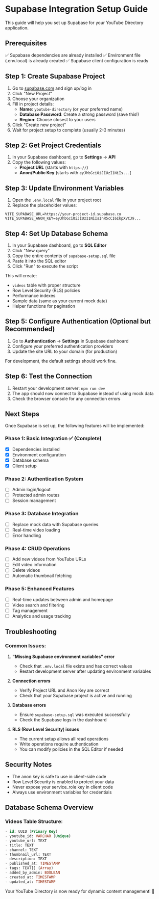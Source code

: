 # Supabase Integration Setup Guide

This guide will help you set up Supabase for your YouTube Directory application.

## Prerequisites

✅ Supabase dependencies are already installed
✅ Environment file (.env.local) is already created
✅ Supabase client configuration is ready

## Step 1: Create Supabase Project

1. Go to [supabase.com](https://supabase.com) and sign up/log in
2. Click "New Project"
3. Choose your organization
4. Fill in project details:
   - **Name**: `youtube-directory` (or your preferred name)
   - **Database Password**: Create a strong password (save this!)
   - **Region**: Choose closest to your users
5. Click "Create new project"
6. Wait for project setup to complete (usually 2-3 minutes)

## Step 2: Get Project Credentials

1. In your Supabase dashboard, go to **Settings** → **API**
2. Copy the following values:
   - **Project URL** (starts with `https://`)
   - **Anon/Public Key** (starts with `eyJhbGciOiJIUzI1NiIs...`)

## Step 3: Update Environment Variables

1. Open the `.env.local` file in your project root
2. Replace the placeholder values:

```env
VITE_SUPABASE_URL=https://your-project-id.supabase.co
VITE_SUPABASE_ANON_KEY=eyJhbGciOiJIUzI1NiIsInR5cCI6IkpXVCJ9...
```

## Step 4: Set Up Database Schema

1. In your Supabase dashboard, go to **SQL Editor**
2. Click "New query"
3. Copy the entire contents of `supabase-setup.sql` file
4. Paste it into the SQL editor
5. Click "Run" to execute the script

This will create:
- `videos` table with proper structure
- Row Level Security (RLS) policies
- Performance indexes
- Sample data (same as your current mock data)
- Helper functions for pagination

## Step 5: Configure Authentication (Optional but Recommended)

1. Go to **Authentication** → **Settings** in Supabase dashboard
2. Configure your preferred authentication providers
3. Update the site URL to your domain (for production)

For development, the default settings should work fine.

## Step 6: Test the Connection

1. Restart your development server: `npm run dev`
2. The app should now connect to Supabase instead of using mock data
3. Check the browser console for any connection errors

## Next Steps

Once Supabase is set up, the following features will be implemented:

### Phase 1: Basic Integration ✅ (Complete)
- [x] Dependencies installed
- [x] Environment configuration
- [x] Database schema
- [x] Client setup

### Phase 2: Authentication System
- [ ] Admin login/logout
- [ ] Protected admin routes
- [ ] Session management

### Phase 3: Database Integration
- [ ] Replace mock data with Supabase queries
- [ ] Real-time video loading
- [ ] Error handling

### Phase 4: CRUD Operations
- [ ] Add new videos from YouTube URLs
- [ ] Edit video information
- [ ] Delete videos
- [ ] Automatic thumbnail fetching

### Phase 5: Enhanced Features
- [ ] Real-time updates between admin and homepage
- [ ] Video search and filtering
- [ ] Tag management
- [ ] Analytics and usage tracking

## Troubleshooting

### Common Issues:

1. **"Missing Supabase environment variables" error**
   - Check that `.env.local` file exists and has correct values
   - Restart development server after updating environment variables

2. **Connection errors**
   - Verify Project URL and Anon Key are correct
   - Check that your Supabase project is active and running

3. **Database errors**
   - Ensure `supabase-setup.sql` was executed successfully
   - Check the Supabase logs in the dashboard

4. **RLS (Row Level Security) issues**
   - The current setup allows all read operations
   - Write operations require authentication
   - You can modify policies in the SQL Editor if needed

## Security Notes

- The anon key is safe to use in client-side code
- Row Level Security is enabled to protect your data
- Never expose your service_role key in client code
- Always use environment variables for credentials

## Database Schema Overview

### Videos Table Structure:
```sql
- id: UUID (Primary Key)
- youtube_id: VARCHAR (Unique)
- youtube_url: TEXT
- title: TEXT
- channel: TEXT
- thumbnail_url: TEXT
- description: TEXT
- published_at: TIMESTAMP
- tags: TEXT[] (Array)
- added_by_admin: BOOLEAN
- created_at: TIMESTAMP
- updated_at: TIMESTAMP
```

Your YouTube Directory is now ready for dynamic content management! 🚀